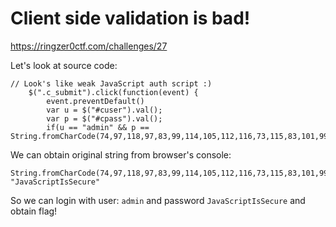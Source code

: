 # Client side validation is bad!

https://ringzer0ctf.com/challenges/27

Let's look at source code:

```
// Look's like weak JavaScript auth script :)
	$(".c_submit").click(function(event) {
		event.preventDefault()
		var u = $("#cuser").val();
		var p = $("#cpass").val();
		if(u == "admin" && p == String.fromCharCode(74,97,118,97,83,99,114,105,112,116,73,115,83,101,99,117,114,101))
```

We can obtain original string from browser's console:

```
String.fromCharCode(74,97,118,97,83,99,114,105,112,116,73,115,83,101,99,117,114,101)
"JavaScriptIsSecure"
```

So we can login with user: `admin` and password `JavaScriptIsSecure` and obtain flag!
